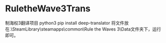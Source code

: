 # RuletheWave3Trans
制海权3翻译项目
python3
pip install deep-translator
将文件放在.\SteamLibrary\steamapps\common\Rule the Waves 3\Data文件夹下，运行即可。
